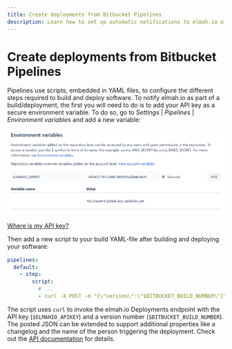 ```yaml
---
title: Create deployments from Bitbucket Pipelines
description: Learn how to set up automatic notifications to elmah.io of new deployments from Bitbucket Pipelines. Monitor new errors every time you release.
---
```


# Create deployments from Bitbucket Pipelines

Pipelines use scripts, embedded in YAML files, to configure the different steps required to build and deploy software. To notify elmah.io as part of a build/deployment, the first you will need to do is to add your API key as a secure environment variable. To do so, go to *Settings* | *Pipelines* | *Environment variables* and add a new variable:

![Add environment variable](/images/pipelines_environment_variable.png)

[Where is my API key?](https://docs.elmah.io/where-is-my-api-key/)

Then add a new script to your build YAML-file after building and deploying your software:

```yaml
pipelines:
  default:
    - step:
        script:
          # ...
          - curl -X POST -d "{\"version\":\"$BITBUCKET_BUILD_NUMBER\"}" -H "Content-Type:application/json" https://api.elmah.io/v3/deployments?api_key=$ELMAHIO_APIKEY
```

The script uses `curl` to invoke the elmah.io Deployments endpoint with the API key (`$ELMAHIO_APIKEY`) and a version number (`$BITBUCKET_BUILD_NUMBER`). The posted JSON can be extended to support additional properties like a changelog and the name of the person triggering the deployment. Check out the [API documentation](http://api.elmah.io/swagger/ui/index) for details.